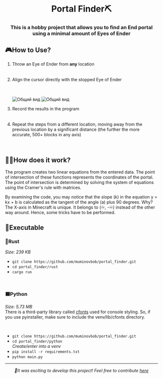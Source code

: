 <h1 align='center'>Portal Finder⛏</h1>
<h3 align='center'>This is a hobby project that allows you to find an End portal using a minimal amount of Eyes of Ender</h3>
<h2>🎮How to Use?</h2>
<ol>
<li>Throw an Eye of Ender from <b>any</b> location</li><br><br>
<li>Align the cursor directly with the stopped Eye of Ender</li><br><br>
 
![Общий вид](https://github.com/muminovbob/portal_finder/raw/main/images/1.png)
![Общий вид](https://github.com/muminovbob/portal_finder/raw/main/images/2.png)
<li>Record the results in the program</li><br><br>
<li>Repeat the steps from a different location, moving away from the previous location by a significant distance (the further the more accurate, 500+ blocks in any axis)</li><br><br>
</ol>
<h2>👨‍🔬How does it work?</h2>
<p>The program creates two linear equations from the entered data. The point of intersection of these functions represents the coordinates of the portal. The point of intersection is determined by solving the system of equations using the Cramer's rule with matrices. </p>
<p>By examining the code, you may notice that the slope (k) in the equation y = kx + b is calculated as the tangent of the angle (a) plus 90 degrees. Why? The X-axis in Minecraft is unique. It belongs to (♾, -♾) instead of the other way around. Hence, some tricks have to be performed.</p>

<h2>💾Executable</h2>
<h3>🦀Rust</h3>
<i>Size: 239 KB</i>

<ul>
 <li><code>git clone https://github.com/muminovbob/portal_finder.git</code></li>
 <li><code>cd portal_finder/rust</code></li>
 <li><code>cargo run</code></li>
</ul>
<p><br></p>

<h3>🟦Python</h3>
<i>Size: 5.73 MB</i><br>
There is a third-party library called <a href='https://pypi.org/project/python-cfonts/'>cfonts</a> used for console styling. So, if you use pyinstaller, make sure to include the venv/lib/cfonts directory.
<p><br></p>
<ul>
 <li><code>git clone https://github.com/muminovbob/portal_finder.git</code></li>
 <li><code>cd portal_finder/python</code></li>
 <i>Create/enter into a venv</i>
 <li><code>pip install -r requirements.txt</code></li>
 <li><code>python main.py</code></li>
</ul>
<hr>
<p align=center><i>🌟It was exciting to develop this project!
 Feel free to contribute <a href='https://github.com/muminovbob/portal_finder/issues'>here</a></i></p>
